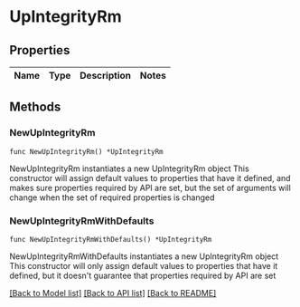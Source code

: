 # UpIntegrityRm

## Properties

Name | Type | Description | Notes
------------ | ------------- | ------------- | -------------

## Methods

### NewUpIntegrityRm

`func NewUpIntegrityRm() *UpIntegrityRm`

NewUpIntegrityRm instantiates a new UpIntegrityRm object
This constructor will assign default values to properties that have it defined,
and makes sure properties required by API are set, but the set of arguments
will change when the set of required properties is changed

### NewUpIntegrityRmWithDefaults

`func NewUpIntegrityRmWithDefaults() *UpIntegrityRm`

NewUpIntegrityRmWithDefaults instantiates a new UpIntegrityRm object
This constructor will only assign default values to properties that have it defined,
but it doesn't guarantee that properties required by API are set


[[Back to Model list]](../README.md#documentation-for-models) [[Back to API list]](../README.md#documentation-for-api-endpoints) [[Back to README]](../README.md)


